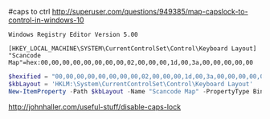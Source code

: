 #caps to ctrl
http://superuser.com/questions/949385/map-capslock-to-control-in-windows-10
```
Windows Registry Editor Version 5.00

[HKEY_LOCAL_MACHINE\SYSTEM\CurrentControlSet\Control\Keyboard Layout]
"Scancode Map"=hex:00,00,00,00,00,00,00,00,02,00,00,00,1d,00,3a,00,00,00,00,00
```

```powershell
$hexified = "00,00,00,00,00,00,00,00,02,00,00,00,1d,00,3a,00,00,00,00,00".Split(',') | % { "0x$_"}
$kbLayout = 'HKLM:\System\CurrentControlSet\Control\Keyboard Layout'
New-ItemProperty -Path $kbLayout -Name "Scancode Map" -PropertyType Binary -Value ([byte[]]$hexified)
```

http://johnhaller.com/useful-stuff/disable-caps-lock
